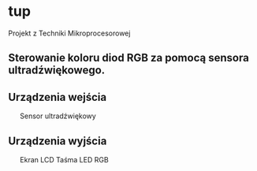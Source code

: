 # tup
Projekt z Techniki Mikroprocesorowej

<h2> Sterowanie koloru diod RGB za pomocą sensora ultradźwiękowego. </h2>

<h2> Urządzenia wejścia </h2>
<ol>
Sensor ultradźwiękowy
</ol>
<h2> Urządzenia wyjścia </h2>
<ol>
Ekran LCD
Taśma LED RGB
</ol>